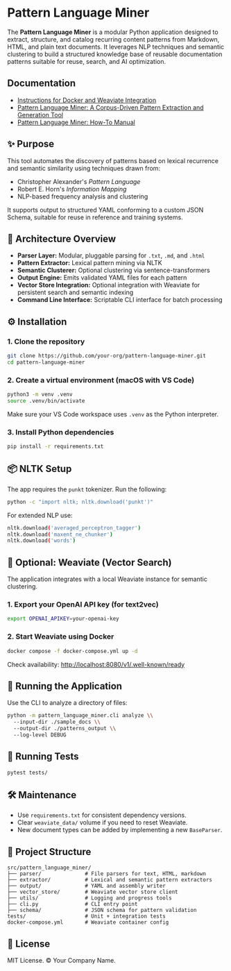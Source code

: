 # Pattern Language Miner

The **Pattern Language Miner** is a modular Python application designed to extract, structure, and catalog recurring content patterns from Markdown, HTML, and plain text documents. It leverages NLP techniques and semantic clustering to build a structured knowledge base of reusable documentation patterns suitable for reuse, search, and AI optimization.

## Documentation

* [Instructions for Docker and Weaviate Integration](instructions_for_docker.md)
* [Pattern Language Miner: A Corpus-Driven Pattern Extraction and Generation Tool](application-design.md)
* [Pattern Language Miner: How-To Manual](application-design.md)

## ✨ Purpose

This tool automates the discovery of patterns based on lexical recurrence and semantic similarity using techniques drawn from:

* Christopher Alexander's *Pattern Language*
* Robert E. Horn's *Information Mapping*
* NLP-based frequency analysis and clustering

It supports output to structured YAML conforming to a custom JSON Schema, suitable for reuse in reference and training systems.
## 🧱 Architecture Overview

* **Parser Layer:** Modular, pluggable parsing for `.txt`, `.md`, and `.html`
* **Pattern Extractor:** Lexical pattern mining via NLTK
* **Semantic Clusterer:** Optional clustering via sentence-transformers
* **Output Engine:** Emits validated YAML files for each pattern
* **Vector Store Integration:** Optional integration with Weaviate for persistent search and semantic indexing
* **Command Line Interface:** Scriptable CLI interface for batch processing
## ⚙️ Installation

### 1. Clone the repository

```bash
git clone https://github.com/your-org/pattern-language-miner.git
cd pattern-language-miner
```

### 2. Create a virtual environment (macOS with VS Code)

```bash
python3 -m venv .venv
source .venv/bin/activate
```

Make sure your VS Code workspace uses `.venv` as the Python interpreter.

### 3. Install Python dependencies

```bash
pip install -r requirements.txt
```
## 📦 NLTK Setup

The app requires the `punkt` tokenizer. Run the following:

```bash
python -c "import nltk; nltk.download('punkt')"
```

For extended NLP use:

```bash
nltk.download('averaged_perceptron_tagger')
nltk.download('maxent_ne_chunker')
nltk.download('words')
```
## 🧠 Optional: Weaviate (Vector Search)

The application integrates with a local Weaviate instance for semantic clustering.

### 1. Export your OpenAI API key (for text2vec)

```bash
export OPENAI_APIKEY=your-openai-key
```

### 2. Start Weaviate using Docker

```bash
docker compose -f docker-compose.yml up -d
```

Check availability: [http://localhost:8080/v1/.well-known/ready](http://localhost:8080/v1/.well-known/ready)
## 🚀 Running the Application

Use the CLI to analyze a directory of files:

```bash
python -m pattern_language_miner.cli analyze \\
  --input-dir ./sample_docs \\
  --output-dir ./patterns_output \\
  --log-level DEBUG
```
## 🧪 Running Tests

```bash
pytest tests/
```
## 🛠 Maintenance

* Use `requirements.txt` for consistent dependency versions.
* Clear `weaviate_data/` volume if you need to reset Weaviate.
* New document types can be added by implementing a new `BaseParser`.
## 📁 Project Structure

```
src/pattern_language_miner/
├── parser/              # File parsers for text, HTML, markdown
├── extractor/           # Lexical and semantic pattern extractors
├── output/              # YAML and assembly writer
├── vector_store/        # Weaviate vector store client
├── utils/               # Logging and progress tools
├── cli.py               # CLI entry point
├── schema/              # JSON schema for pattern validation
tests/                   # Unit + integration tests
docker-compose.yml       # Weaviate container config
```
## 📄 License

MIT License. © Your Company Name.